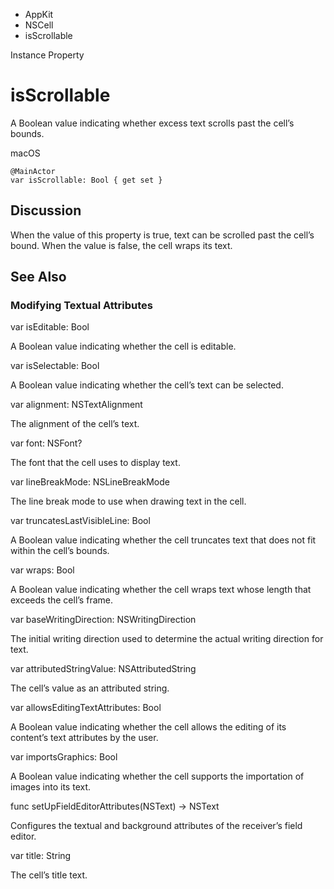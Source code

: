 

- AppKit
- NSCell
-  isScrollable 

Instance Property

# isScrollable

A Boolean value indicating whether excess text scrolls past the cell’s bounds.

macOS

``` source
@MainActor
var isScrollable: Bool { get set }
```

## Discussion

When the value of this property is true, text can be scrolled past the cell’s bound. When the value is false, the cell wraps its text.

## See Also

### Modifying Textual Attributes

var isEditable: Bool

A Boolean value indicating whether the cell is editable.

var isSelectable: Bool

A Boolean value indicating whether the cell’s text can be selected.

var alignment: NSTextAlignment

The alignment of the cell’s text.

var font: NSFont?

The font that the cell uses to display text.

var lineBreakMode: NSLineBreakMode

The line break mode to use when drawing text in the cell.

var truncatesLastVisibleLine: Bool

A Boolean value indicating whether the cell truncates text that does not fit within the cell’s bounds.

var wraps: Bool

A Boolean value indicating whether the cell wraps text whose length that exceeds the cell’s frame.

var baseWritingDirection: NSWritingDirection

The initial writing direction used to determine the actual writing direction for text.

var attributedStringValue: NSAttributedString

The cell’s value as an attributed string.

var allowsEditingTextAttributes: Bool

A Boolean value indicating whether the cell allows the editing of its content’s text attributes by the user.

var importsGraphics: Bool

A Boolean value indicating whether the cell supports the importation of images into its text.

func setUpFieldEditorAttributes(NSText) -> NSText

Configures the textual and background attributes of the receiver’s field editor.

var title: String

The cell’s title text.

